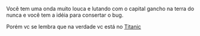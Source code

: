 Você tem uma onda muito louca e lutando com o capital gancho na terra do nunca e você tem a idéia para consertar o bug.

Porém vc se lembra que na verdade vc está no [Titanic](../titanic/iceberg.md)
